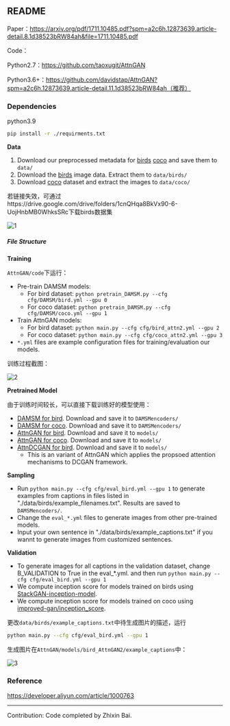## README

Paper：https://arxiv.org/pdf/1711.10485.pdf?spm=a2c6h.12873639.article-detail.8.1d38523bRW84ah&file=1711.10485.pdf

Code：

Python2.7：https://github.com/taoxugit/AttnGAN

Python3.6+：https://github.com/davidstap/AttnGAN?spm=a2c6h.12873639.article-detail.11.1d38523bRW84ah（推荐）

### Dependencies

python3.9

```bash
pip install -r ./requirments.txt
```

**Data**

1. Download our preprocessed metadata for [birds](https://drive.google.com/open?id=1O_LtUP9sch09QH3s_EBAgLEctBQ5JBSJ) [coco](https://drive.google.com/open?id=1rSnbIGNDGZeHlsUlLdahj0RJ9oo6lgH9) and save them to `data/`
2. Download the [birds](http://www.vision.caltech.edu/visipedia/CUB-200-2011.html) image data. Extract them to `data/birds/`
3. Download [coco](http://cocodataset.org/#download) dataset and extract the images to `data/coco/`

若链接失效，可通过https://drive.google.com/drive/folders/1cnQHqa8BkVx90-6-UojHnbMB0WhksSRc下载birds数据集

![1](C:\Users\hanabi\Desktop\images\1.png)

##### File Structure



**Training**

`AttnGAN/code`下运行：

- Pre-train DAMSM models:
  - For bird dataset: `python pretrain_DAMSM.py --cfg cfg/DAMSM/bird.yml --gpu 0`
  - For coco dataset: `python pretrain_DAMSM.py --cfg cfg/DAMSM/coco.yml --gpu 1`
- Train AttnGAN models:
  - For bird dataset: `python main.py --cfg cfg/bird_attn2.yml --gpu 2`
  - For coco dataset: `python main.py --cfg cfg/coco_attn2.yml --gpu 3`
- `*.yml` files are example configuration files for training/evaluation our models.

训练过程截图：

![2](C:\Users\hanabi\Desktop\images\2.png)

**Pretrained Model**

由于训练时间较长，可以直接下载训练好的模型使用：

- [DAMSM for bird](https://drive.google.com/open?id=1GNUKjVeyWYBJ8hEU-yrfYQpDOkxEyP3V). Download and save it to `DAMSMencoders/`
- [DAMSM for coco](https://drive.google.com/open?id=1zIrXCE9F6yfbEJIbNP5-YrEe2pZcPSGJ). Download and save it to `DAMSMencoders/`
- [AttnGAN for bird](https://drive.google.com/open?id=1lqNG75suOuR_8gjoEPYNp8VyT_ufPPig). Download and save it to `models/`
- [AttnGAN for coco](https://drive.google.com/open?id=1i9Xkg9nU74RAvkcqKE-rJYhjvzKAMnCi). Download and save it to `models/`
- [AttnDCGAN for bird](https://drive.google.com/open?id=19TG0JUoXurxsmZLaJ82Yo6O0UJ6aDBpg). Download and save it to `models/`
  - This is an variant of AttnGAN which applies the propsoed attention mechanisms to DCGAN framework.

**Sampling**

- Run `python main.py --cfg cfg/eval_bird.yml --gpu 1` to generate examples from captions in files listed in "./data/birds/example_filenames.txt". Results are saved to `DAMSMencoders/`.
- Change the `eval_*.yml` files to generate images from other pre-trained models.
- Input your own sentence in "./data/birds/example_captions.txt" if you wannt to generate images from customized sentences.

**Validation**

- To generate images for all captions in the validation dataset, change B_VALIDATION to True in the eval_*.yml. and then run `python main.py --cfg cfg/eval_bird.yml --gpu 1`
- We compute inception score for models trained on birds using [StackGAN-inception-model](https://github.com/hanzhanggit/StackGAN-inception-model).
- We compute inception score for models trained on coco using [improved-gan/inception_score](https://github.com/openai/improved-gan/tree/master/inception_score).

更改`data/birds/example_captions.txt`中待生成图片的描述，运行

```bash
python main.py --cfg cfg/eval_bird.yml --gpu 1
```

生成图片在`AttnGAN/models/bird_AttnGAN2/example_captions`中：

![3](C:\Users\hanabi\Desktop\images\3.png)

### Reference

https://developer.aliyun.com/article/1000763

---

Contribution: Code completed by Zhixin Bai.

